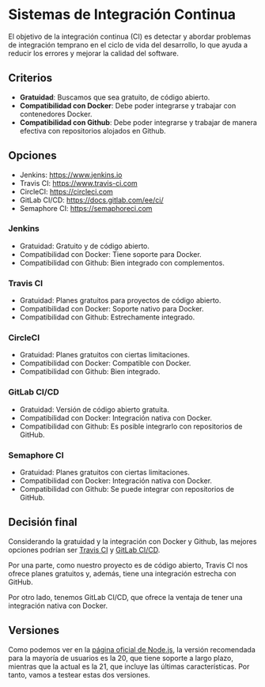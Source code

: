# Sistemas de Integración Continua
El objetivo de la integración continua (CI) es detectar y abordar problemas de
integración temprano en el ciclo de vida del desarrollo, lo que ayuda a
reducir los errores y mejorar la calidad del software.

## Criterios
- **Gratuidad**: Buscamos que sea gratuito, de código abierto.
- **Compatibilidad con Docker**: Debe poder integrarse y trabajar con
contenedores Docker.
- **Compatibilidad con Github**: Debe poder integrarse y trabajar de manera
efectiva con repositorios alojados en Github.

## Opciones
- Jenkins: https://www.jenkins.io
- Travis CI: https://www.travis-ci.com
- CircleCI: https://circleci.com
- GitLab CI/CD: https://docs.gitlab.com/ee/ci/
- Semaphore CI: https://semaphoreci.com

### Jenkins
- Gratuidad: Gratuito y de código abierto.
- Compatibilidad con Docker: Tiene soporte para Docker.
- Compatibilidad con Github: Bien integrado con complementos.

### Travis CI
- Gratuidad: Planes gratuitos para proyectos de código abierto.
- Compatibilidad con Docker: Soporte nativo para Docker.
- Compatibilidad con Github: Estrechamente integrado.

### CircleCI
- Gratuidad: Planes gratuitos con ciertas limitaciones.
- Compatibilidad con Docker: Compatible con Docker.
- Compatibilidad con Github: Bien integrado.

### GitLab CI/CD
- Gratuidad: Versión de código abierto gratuita.
- Compatibilidad con Docker: Integración nativa con Docker.
- Compatibilidad con Github: Es posible integrarlo con repositorios de GitHub.

### Semaphore CI
- Gratuidad: Planes gratuitos con ciertas limitaciones.
- Compatibilidad con Docker: Integración nativa con Docker.
- Compatibilidad con Github: Se puede integrar con repositorios de GitHub.

## Decisión final
Considerando la gratuidad y la integración con Docker y Github, las mejores
opciones podrían ser [Travis CI](#travis-ci) y [GitLab CI/CD](#gitlab-cicd).

Por una parte, como nuestro proyecto es de código abierto, Travis CI nos ofrece
planes gratuitos y, además, tiene una integración estrecha con GitHub.

Por otro lado, tenemos GitLab CI/CD, que ofrece la ventaja de tener una
integración nativa con Docker.

## Versiones
Como podemos ver en la [página oficial de Node.js](https://nodejs.org/en), la
versión recomendada para la mayoría de usuarios es la 20, que tiene soporte a
largo plazo, mientras que la actual es la 21, que incluye las últimas
características. Por tanto, vamos a testear estas dos versiones.